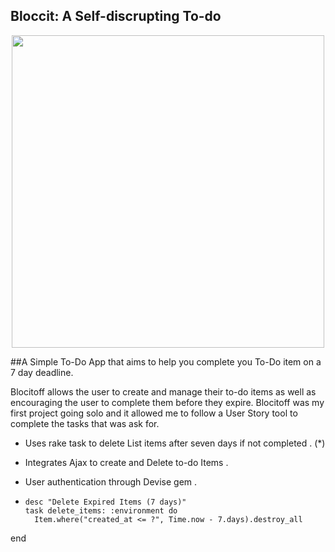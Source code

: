 
## Bloccit: A Self-discrupting To-do 

<p align="center"><img src="http://miguelquintana.xyz/img/blocitoff.png"  align="center" width= "500" ></p>



##A Simple To-Do App that aims to help you complete you To-Do item on a 7 day deadline. 

Blocitoff allows the user to create and manage their to-do items as well as encouraging the user to complete them before they expire. Blocitoff was my first project going solo and it allowed me to follow a User Story tool to complete the tasks that was ask for.

  * Uses rake task to delete List items after seven days if not completed . (*)
  * Integrates Ajax to create and Delete to-do Items . 
  * User authentication through Devise gem .

*
  ```
  desc "Delete Expired Items (7 days)"
  task delete_items: :environment do
    Item.where("created_at <= ?", Time.now - 7.days).destroy_all
end
```

